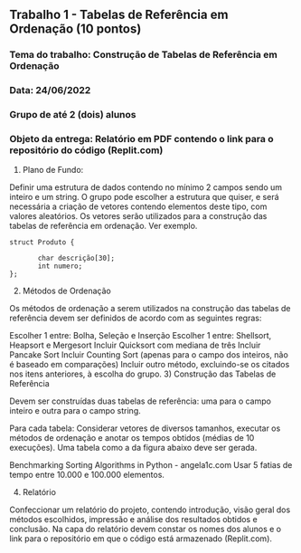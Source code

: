 ## Trabalho 1 - Tabelas de Referência em Ordenação (10 pontos)
### Tema do trabalho: Construção de Tabelas de Referência em Ordenação
### Data: 24/06/2022
### Grupo de até 2 (dois) alunos
### Objeto da entrega: Relatório em PDF contendo o link para o repositório do código (Replit.com)

1) Plano de Fundo: 

Definir uma estrutura de dados contendo no mínimo 2 campos sendo um inteiro e um string. O grupo pode escolher a estrutura que quiser, e será necessária a criação de vetores contendo elementos deste tipo, com valores aleatórios. Os vetores serão utilizados para a construção das tabelas de referência em ordenação. Ver exemplo.

    struct Produto {

           char descrição[30];
           int numero;
    };
2) Métodos de Ordenação

Os métodos de ordenação a serem utilizados na construção das tabelas de referência devem ser definidos de acordo com as seguintes regras:

Escolher 1 entre: Bolha, Seleção e Inserção 
Escolher 1 entre: Shellsort, Heapsort e Mergesort
Incluir Quicksort com mediana de três
Incluir Pancake Sort
Incluir Counting Sort (apenas para o campo dos inteiros, não é baseado em comparações)
Incluir outro método, excluindo-se os citados nos itens anteriores, à escolha do grupo.
3) Construção das Tabelas de Referência

Devem ser construídas duas tabelas de referência: uma para o campo inteiro e outra para o campo string.

Para cada tabela: Considerar vetores de diversos tamanhos, executar os métodos de ordenação e anotar os tempos obtidos (médias de 10 execuções). Uma tabela como a da figura abaixo deve ser gerada.

Benchmarking Sorting Algorithms in Python - angela1c.com
Usar 5 fatias de tempo entre 10.000 e 100.000 elementos.

4) Relatório

Confeccionar um relatório do projeto, contendo introdução, visão geral dos métodos escolhidos, impressão e análise dos resultados obtidos e conclusão. Na capa do relatório devem constar os nomes dos alunos e o link para o repositório em que o código está armazenado (Replit.com).
